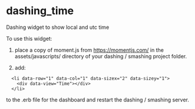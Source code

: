 # dashing_time
Dashing widget to show local and utc time

To use this widget:

1. place a copy of moment.js from https://momentjs.com/ in the
   assets/javascripts/ directory of your dashing / smashing project
   folder.

2. add:

```
  <li data-row="1" data-col="1" data-sizex="2" data-sizey="1">
    <div data-view="Time"></div>
  </li>
```

   to the .erb file for the dashboard and restart the dashing /
   smashing server.
